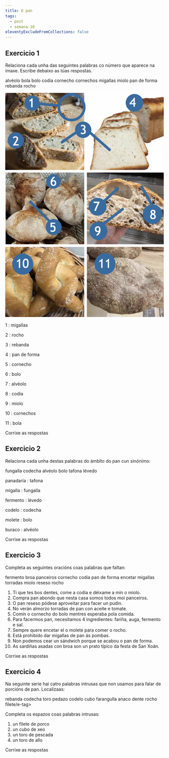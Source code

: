 ```yaml
---
title: O pan
tags:
  - post
  - semana-10
eleventyExcludeFromCollections: false
---
```

## Exercicio 1

Relaciona cada unha das seguintes palabras co número que aparece na imaxe. Escribe debaixo as túas respostas.

<e-layer>
  <e-tag color=3>alvéolo</e-tag>
  <e-tag color=3>bola</e-tag>
  <e-tag color=3>bolo</e-tag>
  <e-tag color=3>codia</e-tag>
  <e-tag color=3>cornecho</e-tag>
  <e-tag color=3>cornechos</e-tag>
  <e-tag color=3>migallas</e-tag>
  <e-tag color=3>miolo</e-tag>
  <e-tag color=3>pan de forma</e-tag>
  <e-tag color=3>rebanda</e-tag>
  <e-tag color=3>rocho</e-tag>
</e-layer>

![](/static/img/pan.jpg)

1 : <e-answer size=16>migallas</e-anwser>

2 : <e-answer size=16>rocho</e-anwser>

3 : <e-answer size=16>rebanda</e-anwser>

4 : <e-answer size=16>pan de forma</e-anwser>

5 : <e-answer size=16>cornecho</e-anwser>

6 : <e-answer size=16>bolo</e-anwser>

7 : <e-answer size=16>alvéolo</e-anwser>

8 : <e-answer size=16>codia</e-anwser>

9 : <e-answer size=16>miolo</e-anwser>

10 : <e-answer size=16>cornechos</e-anwser>

11 : <e-answer size=16>bola</e-anwser>

<e-validate>Corrixe as respostas</e-validate>

## Exercicio 2

Relaciona cada unha destas palabras do ámbito do pan cun sinónimo: 

<e-tag color=4>fungalla</e-tag> <e-tag color=4>codecha</e-tag> <e-tag color=4>alvéolo</e-tag> <e-tag color=4>bolo</e-tag> <e-tag color=4>tafona</e-tag> <e-tag color=4>lévedo</e-tag>

panadaría : <e-answer>tafona</e-answer>

migalla : <e-answer>fungalla</e-answer>

fermento : <e-answer>lévedo</e-answer>

codelo : <e-answer>codecha</e-answer>

molete : <e-answer>bolo</e-answer>

buraco : <e-answer>alvéolo</e-answer>

<e-validate>Corrixe as respostas</e-validate>

## Exercicio 3

Completa as seguintes oracións coas palabras que faltan: 

<e-tag color=2>fermento</e-tag> <e-tag color=2>broa</e-tag> <e-tag color=2>panceiros</e-tag> <e-tag color=2>cornecho</e-tag> <e-tag color=2>codia</e-tag> <e-tag color=2>pan de forma</e-tag> <e-tag color=2>encetar</e-tag> <e-tag color=2>migallas</e-tag> <e-tag color=2>torradas</e-tag> <e-tag color=2>miolo</e-tag> <e-tag color=2>reseso</e-tag> <e-tag color=2>rocho</e-tag>

1. Ti que tes bos dentes, come a <e-answer>codia</e-answer> e déixame a min o <e-answer>miolo</e-answer>.
2. Compra pan abondo que nesta casa somos todos moi <e-answer>panceiros</e-answer>.
3. O pan <e-answer>reseso</e-answer> pódese aproveitar para facer un pudin.
4. No verán almorzo <e-answer>torradas</e-answer> de pan con aceite e tomate.
5. Comín o <e-answer>cornecho</e-answer> do bolo mentres esperaba pola comida.
6. Para facermos pan, necesitamos 4 ingredientes: fariña, auga, <e-answer>fermento</e-answer> e sal.
7. Sempre quere <e-answer>encetar</e-answer> el o molete para comer o <e-answer>rocho</e-answer>.
8. Está prohibido dar <e-answer>migallas</e-answer> de pan ás pombas.
9. Non podemos cear un sándwich porque se acabou o <e-answer>pan de forma</e-answer>.
10. As sardiñas asadas con <e-answer>broa</e-answer> son un prato típico da festa de San Xoán.

<e-validate>Corrixe as respostas</e-validate>

## Exercicio 4 

Na seguinte serie hai catro palabras intrusas que non usamos para falar de porcións de pan. Localízaas:

<e-tag color=5>rebanda</e-tag> <e-tag color=5>codecha</e-tag> <e-tag color=5>toro</e-tag> <e-tag color=5>pedazo</e-tag> <e-tag color=5>codelo</e-tag> <e-tag color=5>cubo</e-tag> <e-tag color=5>farangulla</e-tag> <e-tag color=5>anaco</e-tag> <e-tag color=5>dente</e-tag> <e-tag color=5>rocho</e-tag> <e-tag color=5>filete/e-tag>

Completa os espazos coas palabras intrusas:

1. un <e-answer>filete</e-answer>  de porco
2. un <e-answer>cubo</e-answer> de xeo
3. un <e-answer>toro</e-answer> de pescada
4. un <e-answer>toro</e-answer> de allo

<e-validate>Corrixe as respostas</e-validate>